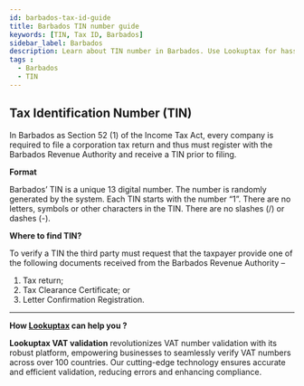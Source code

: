 ```yaml
---
id: barbados-tax-id-guide
title: Barbados TIN number guide
keywords: [TIN, Tax ID, Barbados]
sidebar_label: Barbados
description: Learn about TIN number in Barbados. Use Lookuptax for hassle-free tax id validation in Barbados and other 100+ countries
tags : 
  - Barbados
  - TIN
---
```


## Tax Identification Number (TIN)
In Barbados as Section 52 (1) of the Income Tax Act, every company is required to file a corporation tax return and thus must register with the Barbados Revenue Authority and receive a TIN prior to filing. 

**Format** 

Barbados’ TIN is a unique 13 digital number. The number is randomly generated by the system. Each TIN starts with the number “1”. There are no letters, symbols or other characters in the TIN. There are no slashes (/) or dashes (-). 

**Where to find TIN?**

To verify a TIN the third party must request that the taxpayer provide one of the following documents received from the Barbados Revenue Authority –
1. Tax return;
2. Tax Clearance Certificate; or
3. Letter Confirmation Registration.

----
**How [Lookuptax](https://lookuptax.com/) can help you ?**

**Lookuptax VAT validation**  revolutionizes VAT number validation with its robust platform, empowering businesses to seamlessly verify VAT numbers across over 100 countries. Our cutting-edge technology ensures accurate and efficient validation, reducing errors and enhancing compliance.
